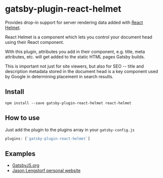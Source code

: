 # gatsby-plugin-react-helmet

Provides drop-in support for server rendering data added with
[React Helmet](https://github.com/nfl/react-helmet).

React Helmet is a component which lets you control your document head using
their React component.

With this plugin, attributes you add in their component, e.g. title, meta
attributes, etc. will get added to the static HTML pages Gatsby builds.

This is important not just for site viewers, but also for SEO -- title and description metadata stored in the document head is a key component used by Google in determining placement in search results.

## Install

`npm install --save gatsby-plugin-react-helmet react-helmet`

## How to use

Just add the plugin to the plugins array in your `gatsby-config.js`

```javascript
plugins: [`gatsby-plugin-react-helmet`]
```

## Examples

- [GatsbyJS.org](https://github.com/gatsbyjs/gatsby/blob/master/www/src/components/site-metadata.js)
- [Jason Lengstorf personal website](https://github.com/jlengstorf/lengstorf.com/blob/master/src/components/SEO/SEO.js)
